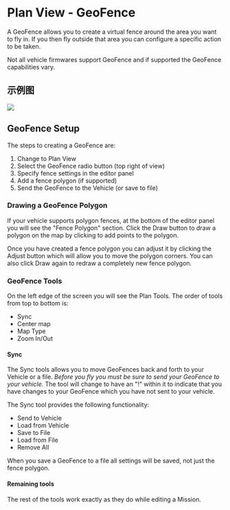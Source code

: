 # Plan View - GeoFence
A GeoFence allows you to create a virtual fence around the area you want to fly in. If you then fly outside that area you can configure a specific action to be taken. 

Not all vehicle firmwares support GeoFence and if supported the GeoFence capabilities vary.

## 示例图
![](GeoFence.PX4.jpg)

## GeoFence Setup
The steps to creating a GeoFence are:

1. Change to Plan View
2. Select the GeoFence radio button (top right of view)
3. Specify fence settings in the editor panel
4. Add a fence polygon (if supported)
5. Send the GeoFence to the Vehicle (or save to file)

### Drawing a GeoFence Polygon
If your vehicle supports polygon fences, at the bottom of the editor panel you will see the "Fence Polygon" section. Click the Draw button to draw a polygon on the map by clicking to add points to the polygon.

Once you have created a fence polygon you can adjust it by clicking the Adjust button which will allow you to move the polygon corners. You can also click Draw again to redraw a completely new fence polygon.

### GeoFence Tools
On the left edge of the screen you will see the Plan Tools. The order of tools from top to bottom is:

* Sync
* Center map
* Map Type
* Zoom In/Out

#### Sync
The Sync tools allows you to move GeoFences back and forth to your Vehicle or a file. *Before you fly you must be sure to send your GeoFence to your vehicle.* The tool will change to have an "!" within it to indicate that you have changes to your GeoFence which you have not sent to your vehicle. 

The Sync tool provides the following functionality:

* Send to Vehicle
* Load from Vehicle
* Save to File
* Load from File
* Remove All

When you save a GeoFence to a file all settings will be saved, not just the fence polygon. 

#### Remaining tools
The rest of the tools work exactly as they do while editing a Mission.
